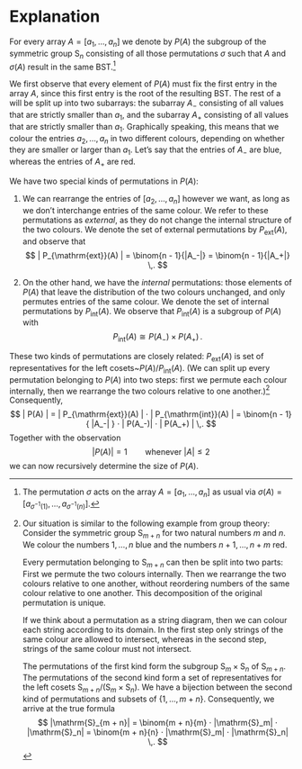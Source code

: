 # Explanation

For every array $A = [a_1, \dotsc, a_n]$ we denote by $P(A)$ the subgroup of the symmetric group $\mathrm{S}_n$ consisting of all those permutations $σ$ such that $A$ and $σ(A)$ result in the same BST.[^1]

We first observe that every element of $P(A)$ must fix the first entry in the array $A$, since this first entry is the root of the resulting BST.
The rest of a will be split up into two subarrays:
the subarray $A_-$ consisting of all values that are strictly smaller than $a_1$, and the subarray $A_+$ consisting of all values that are strictly smaller than $a_1$.
Graphically speaking, this means that we colour the entries $a_2, \dotsc, a_n$ in two different colours, depending on whether they are smaller or larger than $a_1$.
Let’s say that the entries of $A_-$ are blue, whereas the entries of $A_+$ are red.

We have two special kinds of permutations in $P(A)$:

1. We can rearrange the entries of $[a_2, \dotsc, a_n]$ however we want, as long as we don’t interchange entries of the same colour.
   We refer to these permutations as _external_, as they do not change the internal structure of the two colours.
   We denote the set of external permutations by $P_{\mathrm{ext}}(A)$, and observe that
   $$
     | P_{\mathrm{ext}}(A) |
     = \binom{n - 1}{|A_-|}
     = \binom{n - 1}{|A_+|} \,.
   $$

2. On the other hand, we have the _internal_ permutations:
   those elements of $P(A)$ that leave the distribution of the two colours unchanged, and only permutes entries of the same colour.
   We denote the set of internal permutations by $P_{\mathrm{int}}(A)$.
   We observe that $P_{\mathrm{int}}(A)$ is a subgroup of $P(A)$ with
   $$
     P_{\mathrm{int}}(A) ≅ P(A_-) × P(A_+) \,.
   $$

These two kinds of permutations are closely related:
$P_{\mathrm{ext}}(A)$ is set of representatives for the left cosets~$P(A) / P_{\mathrm{int}}(A)$.
(We can split up every permutation belonging to $P(A)$ into two steps:
first we permute each colour internally, then we rearrange the two colours relative to one another.)[^2]
Consequently,
$$
  | P(A) |
  = | P_{\mathrm{ext}}(A) | ⋅ | P_{\mathrm{int}}(A) |
  = \binom{n - 1}{ |A_-| } ⋅ | P(A_-)| ⋅ | P(A_+) | \,.
$$
Together with the observation
$$
  | P(A) | = 1
  \qquad
  \text{whenever $|A| ≤ 2$}
$$
we can now recursively determine the size of $P(A)$.

[^1]: The permutation $σ$ acts on the array $A = [a_1, \dotsc, a_n]$ as usual via $σ(A) = [a_{σ^{-1}(1)}, \dotsc, a_{σ^{-1}(n)}]$.

[^2]: Our situation is similar to the following example from group theory:
      Consider the symmetric group $\mathrm{S}_{m + n}$ for two natural numbers $m$ and $n$.
      We colour the numbers $1, \dotsc, n$ blue and the numbers $n + 1, \dotsc, n + m$ red.

      Every permutation belonging to $\mathrm{S}_{m + n}$ can then be split into two parts:
      First we permute the two colours internally.
      Then we rearrange the two colours relative to one another, without reordering numbers of the same colour relative to one another.
      This decomposition of the original permutation is unique.

      If we think about a permutation as a string diagram, then we can colour each string according to its domain.
      In the first step only strings of the same colour are allowed to intersect, whereas in the second step, strings of the same colour must not intersect.

      The permutations of the first kind form the subgroup $\mathrm{S}_m × \mathrm{S}_n$ of $\mathrm{S}_{m + n}$.
      The permutations of the second kind form a set of representatives for the left cosets $\mathrm{S}_{m + n} / (\mathrm{S}_m × \mathrm{S}_n)$.
      We have a bijection between the second kind of permutations and subsets of $\{ 1, \dotsc, m + n \}$.
      Consequently, we arrive at the true formula
      $$
        |\mathrm{S}_{m + n}|
        = \binom{m + n}{m} ⋅ |\mathrm{S}_m| ⋅ |\mathrm{S}_n|
        = \binom{m + n}{n} ⋅ |\mathrm{S}_m| ⋅ |\mathrm{S}_n| \,.
      $$
